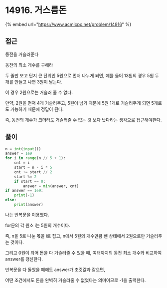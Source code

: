 # 14916. 거스름돈

{% embed url="https://www.acmicpc.net/problem/14916" %}

## 접근

동전을 거슬러준다

동전의 최소 개수를 구해라

두 줄만 보고 단지 큰 단위인 5원으로 먼저 나누게 되면, 예를 들어 13원의 경우 5원 두개를 만들고 나면 3원이 남는다.

이 경우 2원으로는 거슬러 줄 수 없다.

만약, 2원을 먼저 4개 거슬러주고, 5원이 남기 때문에 5원 1개로 거슬러주게 되면 5개로도 가능하기 때문에 정답이 된다.

즉, 동전의 개수가 크더라도 거슬러줄 수 없는 것 보다 낫다라는 생각으로 접근해야한다.

## 풀이

```python
n = int(input())
answer = 1e9
for i in range(n // 5 + 1):
    cnt = i
    start = n - i * 5
    cnt += start // 2
    start %= 2
    if start == 0:
        answer = min(answer, cnt)
if answer == 1e9:
    print(-1)
else:
    print(answer)
```

나는 반복문을 이용했다.

for문의 각 원소 i는 5원의 개수이다.

즉, n을 5로 나눈 몫을 i로 잡고, n에서 5원의 개수만큼 뺀 상태에서 2원으로만 거슬러주는 것이다.

그리고 0원이 되어 돈을 다 거슬러줄 수 있을 때, 여태까지의 동전 최소 개수와 비교하여 answer를 갱신한다.

반복문을 다 돌았을 때에도 answer가 초깃값과 같으면,

어떤 조건에서도 돈을 완벽히 거슬러줄 수 없었다는 의미이므로 -1을 출력한다.
